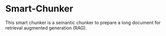 # Smart-Chunker
This smart chunker is a semantic chunker to prepare a  long document for retrieval augmented generation (RAG).

